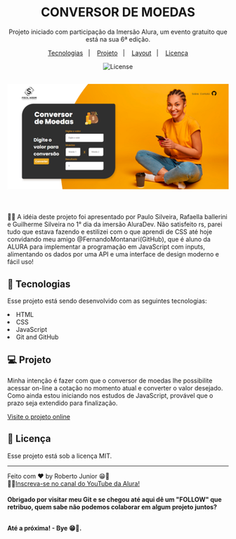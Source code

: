 
<h1 align="center"> CONVERSOR DE MOEDAS </h1>

<p align="center">
Projeto iniciado com participação da Imersão Alura, um evento gratuito que está na sua 6ª edição. <br/>
</p>

<p align="center">
  <a href="#-tecnologias">Tecnologias</a>&nbsp;&nbsp;&nbsp;|&nbsp;&nbsp;&nbsp;
  <a href="#-projeto">Projeto</a>&nbsp;&nbsp;&nbsp;|&nbsp;&nbsp;&nbsp;
  <a href="#-layout">Layout</a>&nbsp;&nbsp;&nbsp;|&nbsp;&nbsp;&nbsp;
  <a href="#memo-licença">Licença</a>
</p>


<p align="center">
  <img alt="License" src="https://img.shields.io/static/v1?label=license&message=MIT&color=49AA26&labelColor=000000">
</p>

<br>

  <div align="center">
    <a target="_blank" href="https://robertojunnior.github.io/conversor-de-moedas/">
    <img width="800px" src="./imagens/screenshot1366px.png" alt="projeto">
    </a>
  </div>

<br>
<br>

<br>
🧑‍🚀 A idéia deste projeto foi apresentado por Paulo Silveira, Rafaella ballerini e Guilherme Silveira no 1° dia da imersão AluraDev. Não satisfeito rs, parei tudo que estava fazendo e estilizei com o que aprendi de CSS até hoje convidando meu amigo @FernandoMontanari(GitHub), que é aluno da ALURA para implementar a programação em JavaScript com inputs, alimentando os dados por uma API e uma interface de design moderno e fácil uso!

<br>

## 🚀 Tecnologias

Esse projeto está sendo desenvolvido com as seguintes tecnologias:

<li> HTML
<li> CSS
<li> JavaScript
<li> Git and GitHub

## 💻 Projeto

Minha intenção é fazer com que o conversor de moedas lhe possibilite acessar on-line a cotação no momento atual e converter o valor desejado.
Como ainda estou iniciando nos estudos de JavaScript, provável que o prazo seja extendido para finalização.

[Visite o projeto online](https://robertojunnior.github.io/imersao-aluradev/)


## :memo: Licença

Esse projeto está sob a licença MIT.

---

Feito com ♥ by Roberto Junior 😁:wave: 
<br>🧑‍🚀[Inscreva-se no canal do YouTube da Alura!](https://www.youtube.com/@Alura)

    
<h4> Obrigado por visitar meu Git e se chegou até aqui dê um "FOLLOW" que retribuo, quem sabe não podemos colaborar em algum projeto juntos?
  <br>
  <br>
<p> Até a próxima! - Bye 😁🖖.
